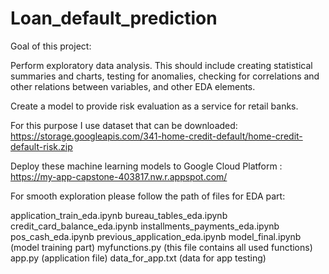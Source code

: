 # Loan_default_prediction
Goal of this project:

Perform exploratory data analysis. This should include creating statistical summaries and charts, testing for anomalies, checking for correlations and other relations between variables, and other EDA elements.

Create a model to provide risk evaluation as a service for retail banks.

For this purpose I use dataset that can be downloaded: https://storage.googleapis.com/341-home-credit-default/home-credit-default-risk.zip

Deploy these machine learning models to Google Cloud Platform : https://my-app-capstone-403817.nw.r.appspot.com/

For smooth exploration please follow the path of files for EDA part:

application_train_eda.ipynb
bureau_tables_eda.ipynb
credit_card_balance_eda.ipynb
installments_payments_eda.ipynb
pos_cash_eda.ipynb
previous_application_eda.ipynb
model_final.ipynb (model training part)
myfunctions.py (this file contains all used functions)
app.py (application file)
data_for_app.txt (data for app testing)
